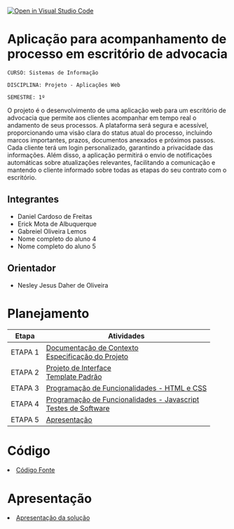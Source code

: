 [![Open in Visual Studio Code](https://classroom.github.com/assets/open-in-vscode-2e0aaae1b6195c2367325f4f02e2d04e9abb55f0b24a779b69b11b9e10269abc.svg)](https://classroom.github.com/online_ide?assignment_repo_id=15697187&assignment_repo_type=AssignmentRepo)
# Aplicação para acompanhamento de processo em escritório de advocacia

`CURSO: Sistemas de Informação`

`DISCIPLINA: Projeto - Aplicações Web`

`SEMESTRE: 1º`

O projeto é o desenvolvimento de uma aplicação web para um escritório de advocacia que permite aos clientes acompanhar em tempo real o andamento de seus processos. A plataforma será segura e acessível, proporcionando uma visão clara do status atual do processo, incluindo marcos importantes, prazos, documentos anexados e próximos passos. Cada cliente terá um login personalizado, garantindo a privacidade das informações. Além disso, a aplicação permitirá o envio de notificações automáticas sobre atualizações relevantes, facilitando a comunicação e mantendo o cliente informado sobre todas as etapas do seu contrato com o escritório.

## Integrantes

* Daniel Cardoso de Freitas
* Erick Mota de Albuquerque
* Gabreiel Oliveira Lemos
* Nome completo do aluno 4
* Nome completo do aluno 5


## Orientador

* Nesley Jesus Daher de Oliveira

# Planejamento

| Etapa         | Atividades |
|  :----:   | ----------- |
| ETAPA 1         |[Documentação de Contexto](docs/context.md) <br> [Especificação do Projeto](docs/especification.md) |
| ETAPA 2         |[Projeto de Interface](docs/interface.md) <br> [Template Padrão](docs/template.md) |
| ETAPA 3         |[Programação de Funcionalidades - HTML e CSS](docs/development.md) |
| ETAPA 4        |[Programação de Funcionalidades - Javascript](docs/development.md) <br> [Testes de Software ](docs/tests.md) |
| ETAPA 5         | [Apresentação](presentation/README.md) |

# Código

<li><a href="src/README.md"> Código Fonte</a></li>

# Apresentação

<li><a href="presentation/README.md"> Apresentação da solução</a></li>

